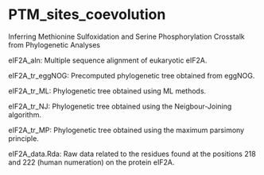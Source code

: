 # PTM_sites_coevolution
Inferring Methionine Sulfoxidation and Serine Phosphorylation Crosstalk from Phylogenetic Analyses

eIF2A_aln: Multiple sequence alignment of eukaryotic eIF2A.

eIF2A_tr_eggNOG: Precomputed phylogenetic tree obtained from eggNOG.

eIF2A_tr_ML: Phylogenetic tree obtained using ML methods.

eIF2A_tr_NJ: Phylogenetic tree obtained using the Neigbour-Joining algorithm.

eIF2A_tr_MP: Phylogenetic tree obtained using the maximum parsimony principle. 

eIF2A_data.Rda: Raw data related to the residues found at the positions 218 and 222 (human numeration) on the protein eIF2A.
